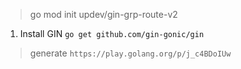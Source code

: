 > go mod init updev/gin-grp-route-v2
1. Install GIN ``go get github.com/gin-gonic/gin``

> generate ``https://play.golang.org/p/j_c4BDoIUw``